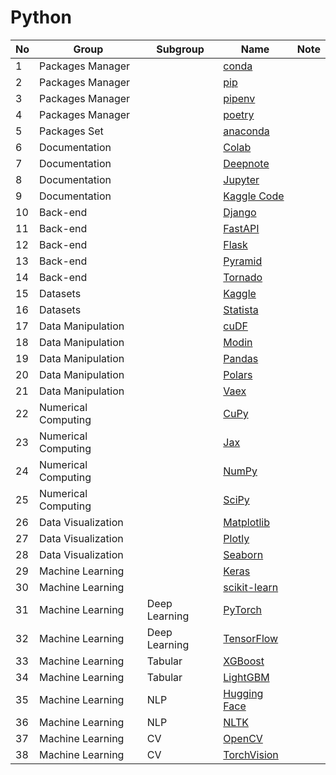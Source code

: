 # Python

| No  | Group               | Subgroup      | Name                                                        | Note |
| --- | ------------------- | ------------- | ----------------------------------------------------------- | ---- |
| 1   | Packages Manager    |               | [conda](https://docs.conda.io/en/latest/)                   |      |
| 2   | Packages Manager    |               | [pip](https://pypi.org/project/pip/)                        |      |
| 3   | Packages Manager    |               | [pipenv](https://pipenv.pypa.io/en/latest/)                 |      |
| 4   | Packages Manager    |               | [poetry](https://python-poetry.org/)                        |      |
| 5   | Packages Set        |               | [anaconda](https://www.anaconda.com)                        |      |
| 6   | Documentation       |               | [Colab](https://colab.research.google.com/)                 |      |
| 7   | Documentation       |               | [Deepnote](https://deepnote.com/)                           |      |
| 8   | Documentation       |               | [Jupyter](https://jupyter.org/)                             |      |
| 9   | Documentation       |               | [Kaggle Code](https://www.kaggle.com/code)                  |      |
| 10  | Back-end            |               | [Django](https://www.djangoproject.com/)                    |      |
| 11  | Back-end            |               | [FastAPI](https://fastapi.tiangolo.com/)                    |      |
| 12  | Back-end            |               | [Flask](https://flask.palletsprojects.com/en/stable/)       |      |
| 13  | Back-end            |               | [Pyramid](https://trypyramid.com/)                          |      |
| 14  | Back-end            |               | [Tornado](https://www.tornadoweb.org/en/stable/)            |      |
| 15  | Datasets            |               | [Kaggle](https://www.kaggle.com/)                           |      |
| 16  | Datasets            |               | [Statista](https://www.statista.com/)                       |      |
| 17  | Data Manipulation   |               | [cuDF](https://docs.rapids.ai/api/cudf/stable/)             |      |
| 18  | Data Manipulation   |               | [Modin](https://modin.readthedocs.io/en/stable/)            |      |
| 19  | Data Manipulation   |               | [Pandas](https://pandas.pydata.org/)                        |      |
| 20  | Data Manipulation   |               | [Polars](https://pola.rs/)                                  |      |
| 21  | Data Manipulation   |               | [Vaex](https://vaex.io/)                                    |      |
| 22  | Numerical Computing |               | [CuPy](https://cupy.dev/)                                   |      |
| 23  | Numerical Computing |               | [Jax](https://jax.readthedocs.io/en/latest/)                |      |
| 24  | Numerical Computing |               | [NumPy](https://numpy.org/)                                 |      |
| 25  | Numerical Computing |               | [SciPy](https://scipy.org/)                                 |      |
| 26  | Data Visualization  |               | [Matplotlib](https://matplotlib.org/)                       |      |
| 27  | Data Visualization  |               | [Plotly](https://plotly.com/)                               |      |
| 28  | Data Visualization  |               | [Seaborn](https://seaborn.pydata.org/)                      |      |
| 29  | Machine Learning    |               | [Keras](https://keras.io/)                                  |      |
| 30  | Machine Learning    |               | [scikit-learn](https://scikit-learn.org/)                   |      |
| 31  | Machine Learning    | Deep Learning | [PyTorch](https://pytorch.org/)                             |      |
| 32  | Machine Learning    | Deep Learning | [TensorFlow](https://www.tensorflow.org/)                   |      |
| 33  | Machine Learning    | Tabular       | [XGBoost](https://xgboost.readthedocs.io/en/stable/)        |      |
| 34  | Machine Learning    | Tabular       | [LightGBM](https://lightgbm.readthedocs.io/en/stable/)      |      |
| 35  | Machine Learning    | NLP           | [Hugging Face](https://huggingface.co/)                     |      |
| 36  | Machine Learning    | NLP           | [NLTK](https://www.nltk.org/)                               |      |
| 37  | Machine Learning    | CV            | [OpenCV](https://opencv.org/)                               |      |
| 38  | Machine Learning    | CV            | [TorchVision](https://pytorch.org/vision/stable/index.html) |      |

